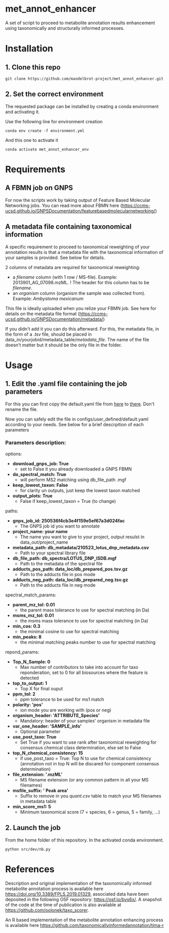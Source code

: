 # met_annot_enhancer

A set of script to proceed to metabolite annotation results enhancement using taxonomically and structurally informed processes.

# Installation
## 1. Clone this repo

`git clone https://github.com/mandelbrot-project/met_annot_enhancer.git`


## 2. Set the correct environment


The requested package can be installed by creating a conda environment and activating it.

Use the following line for environment creation 

`conda env create -f environment.yml`

And this one to activate it 

`conda activate met_annot_enhancer_env`

# Requirements 
## A FBMN job on GNPS

For now the scripts work by taking output of Feature Based Molecular Networking jobs.
You can read more about FBMN here (https://ccms-ucsd.github.io/GNPSDocumentation/featurebasedmolecularnetworking/)

## A metadata file containing taxonomical information 

A specific requirement to proceed to taxonomical reweighting of your annotation results is that a metadata file with the taxonomical information of your samples is provided. See below for details.

2 columns of metadata are required for taxonomical reweighting:
  - a *filename* column (with 1 row / MS-file). Example: 2013901_AG_07098.mzML.
        ! The header for this column has to be *filename*.
  - an *organism* column (organism the sample was collected from). Example: *Ambystoma mexicanum*

This file is ideally uploaded when you relize your FBMN job. See here for details on the metadata file format (https://ccms-ucsd.github.io/GNPSDocumentation/metadata/)
 
If you didn't add it you can do this afterward. For this, the metadata file, in the form of a *.tsv* file, should be placed in data_in/yourjobid/metadata_table/*metadata_file*. The name of the file doesn't matter but it should be the only file in the folder.
  
# Usage

## 1. Edit the .yaml file containing the job parameters

For this you can first copy the default.yaml file from [here](https://github.com/mandelbrot-project/met_annot_enhancer/tree/main/configs/default) to 
[there](https://github.com/mandelbrot-project/met_annot_enhancer/tree/main/configs/user_defined). Don't rename the file.

Now you can safely edit the file in configs/user_defined/default.yaml according to your needs. See below for a brief descrpition of each parameters
### Parameters description: 

options:

  - **download_gnps_job: True**
    - set to False it you already downloaded a GNPS FBMN
  - **do_spectral_match: True**
    - will perform MS2 matching using db_file_path .mgf
  - **keep_lowest_taxon: False**
    - for clarity un outputs, just keep the lowest taxon matched
  - **output_plots: True**
    - False if keep_lowest_taxon = True (to change)
 
paths:

  - **gnps_job_id: 250536f4cb3e4f159e5ef67a3d024fac**
    - The GNPS job id you want to annotate
  - **project_name: your name**
    - The name you want to give to your project, output resulst in data_out/project_name
  - **metadata_path: db_metadata/210523_lotus_dnp_metadata.csv**
    - Path to your spectral library file
  - **db_file_path: db_spectra/LOTUS_DNP_ISDB.mgf**
    - Path to the metadata of the spectral file
  - **adducts_pos_path: data_loc/db_prepared_pos.tsv.gz**
    - Path to the adducts file in pos mode
  - **adducts_neg_path: data_loc/db_prepared_neg.tsv.gz**
    - Path to the adducts file in neg mode

spectral_match_params:

  - **parent_mz_tol: 0.01**
    - the parent mass tolerance to use for spectral matching (in Da)
  - **msms_mz_tol: 0.01**
    - the msms mass tolerance to use for spectral matching (in Da)
  - **min_cos: 0.3**
    - the minimal cosine to use for spectral matching
  - **min_peaks: 8**
    - the minimal matching peaks number to use for spectral matching

repond_params:

  - **Top_N_Sample: 0**
    - Max number of contributors to take into account for taxo reponderation, set to 0 for all biosources where the feature is detected
  - **top_to_output: 1**
    - Top X for final ouput
  - **ppm_tol: 2**
    - ppm tolerance to be used for ms1 match
  - **polarity: 'pos'**
    - ion mode you are working with (pos or neg)
  - **organism_header: 'ATTRIBUTE_Species'**
    - Mandatory: header of your samples' organism in metadata file
  - **var_one_header: 'SAMPLE_info'**
    - Optional parameter
  - **use_post_taxo: True**
    - Set True if you want to use rank after taxonomical reweighting for consensus chemical class determination, else set to False
  - **top_N_chemical_consistency: 15**
    - if use_post_taxo = True: Top N to use for chemical consistency (annotation not in top N will be discared for component consensus determination)
  - **file_extension: '.mzML'**
    - MS filename extension (or any common pattern in all your MS filenames)
  - **msfile_suffix: ' Peak area'**
    - Suffix to remove in you *quant.csv* table to match your MS filenames in metadata table
  - **min_score_ms1: 5**
    - Minimum taxonomical score (7 = species, 6 = genus, 5 = family, ...)
  
## 2. Launch the job

From the home folder of this repository. In the activated conda environment.

`python src/dev/nb.py`


# References

Description and original implementation of the taxonomically informed metabolite annotation process is available here https://doi.org/10.3389/FPLS.2019.01329, associated data have been deposited in the following OSF repository: <https://osf.io/bvs6x/>.
A snapshot of the code at the time of publication is also available at <https://github.com/oolonek/taxo_scorer>.

An R based implementation of the metabolite annotation enhancing process is available here https://github.com/taxonomicallyinformedannotation/tima-r
